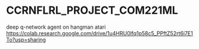 # CCRNFLRL_PROJECT_COM221ML
deep q-network agent on hangman atari
https://colab.research.google.com/drive/1u4HRU0lfq1p58c5_PPftZ52rt6i7E1To?usp=sharing
